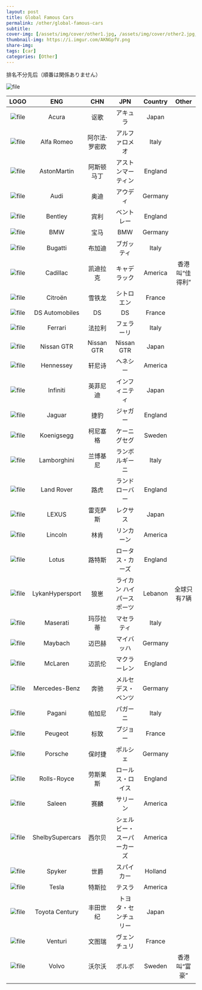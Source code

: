 ```yaml
---
layout: post
title: Global Famous Cars
permalink: /other/global-famous-cars
subtitle: 
cover-img: [/assets/img/cover/other1.jpg, /assets/img/cover/other2.jpg, /assets/img/cover/other3.jpg]
thumbnail-img: https://i.imgur.com/AKNGpfV.png
share-img:
tags: [car]
categories: [Other]
---
```


排名不分先后（順番は関係ありません）

![file](https://i.imgur.com/AKNGpfV.png)

| LOGO  | ENG  | CHN  | JPN  | Country  | Other| 
| :------------: | :------------: | :------------: | :------------: | :------------: | :------------: |
| ![file](https://i.imgur.com/JOyDTeG.png) | Acura  | 讴歌  | アキュラ  | Japan  |   |
| ![file](https://i.imgur.com/6GMCLlh.png) | Alfa Romeo | 阿尔法·罗密欧 | アルファロメオ | Italy |  |
| ![file](https://i.imgur.com/IgK3IFa.png) | AstonMartin  | 阿斯顿马丁  | アストンマーティン  | England  |   |
| ![file](https://i.imgur.com/hc3wLPO.png) | Audi  | 奥迪  | アウディ  | Germany  |   |
| ![file](https://i.imgur.com/OzL6NBG.png) | Bentley | 宾利  | ベントレー  | England  |   |
| ![file](https://i.imgur.com/sslOGow.png) | BMW  | 宝马  | BMW  | Germany  |   |
| ![file](https://i.imgur.com/Bh6rBvX.png) | Bugatti  | 布加迪  |  ブガッティ |  Italy |   |
| ![file](https://i.imgur.com/EnBPfbt.png) | Cadillac  | 凯迪拉克  | キャデラック  | America | 香港叫“佳得利”  |
| ![file](https://i.imgur.com/qCAgZuE.png) | Citroën  | 雪铁龙 | シトロエン  | France  |   |
| ![file](https://i.imgur.com/Ts88XHZ.png) | DS Automobiles  | DS | DS  | France  |   |
| ![file](https://i.imgur.com/kKeG58b.png) | Ferrari  | 法拉利  | フェラーリ  | Italy |   |
| ![file](https://i.imgur.com/uAFB8wl.png) | Nissan GTR  | Nissan GTR | Nissan GTR  | Japan  |   |
| ![file](https://i.imgur.com/jwDMuIR.png) | Hennessey | 轩尼诗 | ヘネシー | America |  |
| ![file](https://i.imgur.com/DheOq8d.png) | Infiniti  | 英菲尼迪  | インフィニティ  |  Japan |   |
| ![file](https://i.imgur.com/7NOZkQT.png) | Jaguar   | 捷豹  | ジャガー  | England  |   |
| ![file](https://i.imgur.com/pXV6CqH.png) | Koenigsegg  | 柯尼塞格  | ケーニグセグ  | Sweden  |   |
| ![file](https://i.imgur.com/q3D9atY.png) |  Lamborghini  | 兰博基尼  | ランボルギーニ  | Italy  |   |
| ![file](https://i.imgur.com/t3wXL1e.png) | Land Rover   | 路虎 | ランドローバー  | England  |   |
| ![file](https://i.imgur.com/kyriGZf.png) | LEXUS  | 雷克萨斯  | レクサス  | Japan  |   |
| ![file](https://i.imgur.com/IoDzHf2.png) | Lincoln  | 林肯  | リンカーン  | America  |   |
| ![file](https://i.imgur.com/Kmfe5dv.png) | Lotus  | 路特斯  |  ロータス・カーズ | England  |   |
| ![file](https://i.imgur.com/njuARMC.png) | LykanHypersport  | 狼崽  | ライカン ハイパースポーツ  | Lebanon  | 全球只有7辆  |
| ![file](https://i.imgur.com/QmeYb1w.png) | Maserati  |玛莎拉蒂   | マセラティ  | Italy  |   |
| ![file](https://i.imgur.com/9BK5oFT.png) | Maybach  | 迈巴赫  | マイバッハ  | Germany  |   |
| ![file](https://i.imgur.com/cCnTHJb.png) | McLaren | 迈凯伦  | マクラーレン  | England  |   |
| ![file](https://i.imgur.com/HyqWmC9.png) | Mercedes-Benz  | 奔驰  |  メルセデス・ベンツ | Germany  |   |
| ![file](https://i.imgur.com/ZtKiaZd.png) | Pagani  | 帕加尼  | パガーニ  | Italy  |   |
| ![file](https://i.imgur.com/S7BT3j2.png) | Peugeot  |标致  | プジョー  |  France |   |
| ![file](https://i.imgur.com/rTwZYzs.png) | Porsche  |  保时捷 | ポルシェ  |  Germany |   |
| ![file](https://i.imgur.com/vvMjytC.png) | Rolls-Royce  | 劳斯莱斯  | ロールス・ロイス  | England  |   |
| ![file](https://i.imgur.com/2Od9qMP.png) | Saleen  | 赛麟 | サリーン  |  America |   |
| ![file](https://i.imgur.com/wR5atNr.png) | ShelbySupercars |  西尔贝 | シェルビー・スーパーカーズ  | America  |   |
| ![file](https://i.imgur.com/opdyAEI.png) | Spyker  | 世爵  | スパイカー  |  Holland  |   |
| ![file](https://i.imgur.com/89HyYzL.png) | Tesla  | 特斯拉  | テスラ  | America  |   |
| ![file](https://i.imgur.com/T9SkPee.png) | Toyota Century  | 丰田世纪 | トヨタ・センチュリー  | Japan   |   |
| ![file](https://i.imgur.com/cuw6fPk.png) | Venturi  |  文图瑞 | ヴェンチュリ  | France |   |
| ![file](https://i.imgur.com/UggKHPC.png) | Volvo  | 沃尔沃  |  ボルボ | Sweden  | 香港叫“富豪”  |
|  |  |  |  |  |  |
